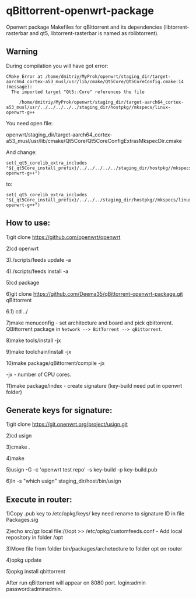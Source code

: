# qBittorrent-openwrt-package
Openwrt package Makefiles for qBittorrent and its dependencies (libtorrent-rasterbar and qt5, libtorrent-rasterbar is named as rblibtorrent).

## Warning

During compilation you will have got error:
```
CMake Error at /home/dmitriy/MyProk/openwrt/staging_dir/target-aarch64_cortex-a53_musl/usr/lib/cmake/Qt5Core/Qt5CoreConfig.cmake:14 (message):
  The imported target "Qt5::Core" references the file

     /home/dmitriy/MyProk/openwrt/staging_dir/target-aarch64_cortex-a53_musl/usr/../../../../../staging_dir/hostpkg//mkspecs/linux-openwrt-g++
```

You need open file: 

openwrt/staging_dir/target-aarch64_cortex-a53_musl/usr/lib/cmake/Qt5Core/Qt5CoreConfigExtrasMkspecDir.cmake

And change:
```
set(_qt5_corelib_extra_includes "${_qt5Core_install_prefix}/../../../../../staging_dir/hostpkg//mkspecs/linux-openwrt-g++")
```
to:
```
set(_qt5_corelib_extra_includes "${_qt5Core_install_prefix}/../../../staging_dir/hostpkg//mkspecs/linux-openwrt-g++")
```
## How to use:

1)git clone https://github.com/openwrt/openwrt

2)cd openwrt

3)./scripts/feeds update -a

4)./scripts/feeds install -a

5)cd package

6)git clone https://github.com/Deema35/qBittorrent-openwrt-package.git qBittorrent

6.1) cd ../

7)make menuconfig - set architecture and board and pick qbittorrent. QBittorrent package in `Network --> BitTorrent --> qBittorrent`.

8)make tools/install -jx

9)make toolchain/install -jx

10)make package/qBittorrent/compile -jx

-jx - number of CPU cores.

11)make package/index - create signature (key-build need put in openwrt folder)

## Generate keys for signature:

1)git clone https://git.openwrt.org/project/usign.git

2)cd usign

3)cmake .

4)make

5)usign -G -c 'openwrt test repo' -s key-build -p key-build.pub

6)ln -s "which usign" staging_dir/host/bin/usign

## Execute in router:

1)Copy .pub key to /etc/opkg/keys/ key need rename to signature ID in file Packages.sig

2)echo src/gz local file:///opt >> /etc/opkg/customfeeds.conf - Add local repository in folder /opt

3)Move file from folder bin/packages/archetecture to folder opt on router

4)opkg update

5)opkg install qbittorrent

After run qBittorrent will appear on 8080 port. login:admin password:adminadmin.


